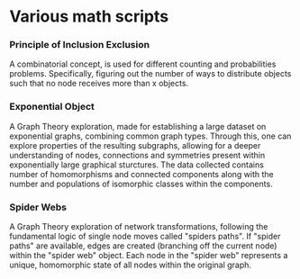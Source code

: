 # Various math scripts

### Principle of Inclusion Exclusion

A combinatorial concept, is used for different counting and probabilities problems. Specifically, figuring out the number of ways to distribute objects such that no node receives more than x objects.

### Exponential Object 

A Graph Theory exploration, made for establishing a large dataset on exponential graphs, combining common graph types. Through this, one can explore properties of the resulting subgraphs, allowing for a deeper understanding of nodes, connections and symmetries present within exponentially large graphical sturctures. The data collected contains number of homomorphisms and connected components along with the number and populations of isomorphic classes within the components.

### Spider Webs

A Graph Theory exploration of network transformations, following the fundamental logic of single node moves called "spiders paths". If "spider paths" are available, edges are created (branching off the current node) within the "spider web" object. Each node in the "spider web" represents a unique, homomorphic state of all nodes within the original graph. 
